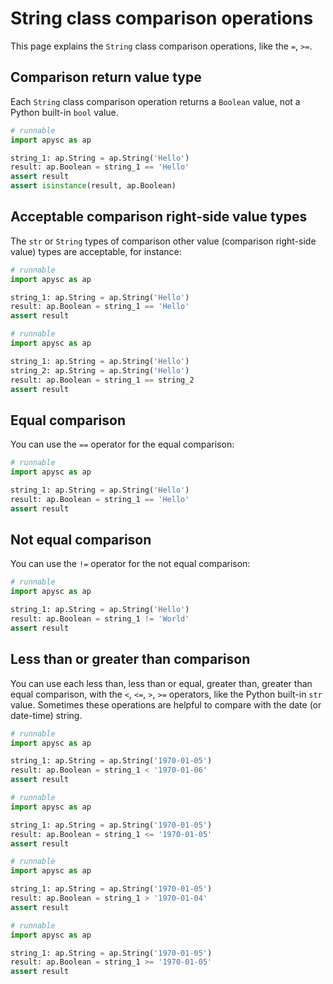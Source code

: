 # String class comparison operations

This page explains the `String` class comparison operations, like the `=`\, `>=`\.

## Comparison return value type

Each `String` class comparison operation returns a `Boolean` value, not a Python built-in `bool` value.

```py
# runnable
import apysc as ap

string_1: ap.String = ap.String('Hello')
result: ap.Boolean = string_1 == 'Hello'
assert result
assert isinstance(result, ap.Boolean)
```

## Acceptable comparison right-side value types

The `str` or `String` types of comparison other value (comparison right-side value) types are acceptable, for instance:

```py
# runnable
import apysc as ap

string_1: ap.String = ap.String('Hello')
result: ap.Boolean = string_1 == 'Hello'
assert result
```

```py
# runnable
import apysc as ap

string_1: ap.String = ap.String('Hello')
string_2: ap.String = ap.String('Hello')
result: ap.Boolean = string_1 == string_2
assert result
```

## Equal comparison

You can use the `==` operator for the equal comparison:

```py
# runnable
import apysc as ap

string_1: ap.String = ap.String('Hello')
result: ap.Boolean = string_1 == 'Hello'
assert result
```

## Not equal comparison

You can use the `!=` operator for the not equal comparison:

```py
# runnable
import apysc as ap

string_1: ap.String = ap.String('Hello')
result: ap.Boolean = string_1 != 'World'
assert result
```

## Less than or greater than comparison

You can use each less than, less than or equal, greater than, greater than equal comparison, with the `<`\, `<=`\, `>`\, `>=` operators, like the Python built-in `str` value. Sometimes these operations are helpful to compare with the date (or date-time) string.

```py
# runnable
import apysc as ap

string_1: ap.String = ap.String('1970-01-05')
result: ap.Boolean = string_1 < '1970-01-06'
assert result
```

```py
# runnable
import apysc as ap

string_1: ap.String = ap.String('1970-01-05')
result: ap.Boolean = string_1 <= '1970-01-05'
assert result
```

```py
# runnable
import apysc as ap

string_1: ap.String = ap.String('1970-01-05')
result: ap.Boolean = string_1 > '1970-01-04'
assert result
```

```py
# runnable
import apysc as ap

string_1: ap.String = ap.String('1970-01-05')
result: ap.Boolean = string_1 >= '1970-01-05'
assert result
```